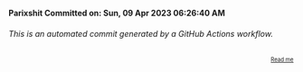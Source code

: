 **Parixshit Committed on: Sun, 09 Apr 2023 06:26:40 AM** <!-- 5e25dd78-6edf-45de-9e1c-602b1b83b9cb -->

###### This is an automated commit generated by a GitHub Actions workflow.

<div align="right"><sub><sup><a href="https://github.com/Parixshit/AutoCommit.git">Read me</a></sup></sub></div>
